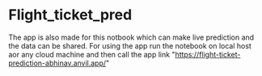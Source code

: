 # Flight_ticket_pred
 The app is also made for this notbook which can make live prediction and the data can be shared. For using the app run the notebook on local host aor any cloud machine
 and then call the app link "https://flight-ticket-prediction-abhinav.anvil.app/"
